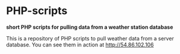 # PHP-scripts

**short PHP scripts for pulling data from a weather station database**

This is a repository of PHP scripts to pull weather data from a server database. You can see them
in action at http://54.86.102.106
